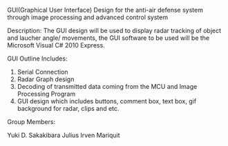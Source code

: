 GUI(Graphical User Interface) Design for the anti-air defense system through image processing and advanced control system


Description:
The GUI design will be used to display radar tracking of object and laucher angle/ movements, the GUI software
to be used will be the Microsoft Visual C# 2010 Express.

GUI Outline Includes:

1. Serial Connection
2. Radar Graph design
3. Decoding of transmitted data coming from the MCU and Image Processing Program
4. GUI design which includes buttons, comment box, text box, gif background for radar, clips and etc.

Group Members:

Yuki D. Sakakibara
Julius Irven Mariquit
